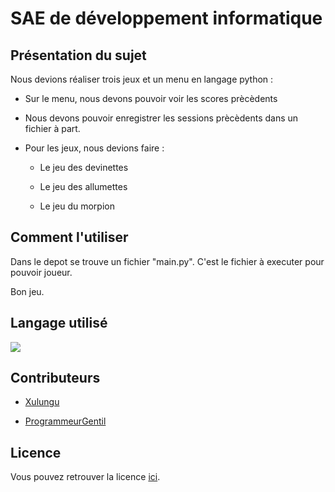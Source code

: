 <div>
  <h1>SAE de développement informatique</h1>
</div>
<div>
  <h2>Présentation du sujet</h2>
  <p>Nous devions réaliser trois jeux et un menu en langage python :</p>
  <ul>
    <li> <p>Sur le menu, nous devons pouvoir voir les scores prècèdents</p> </li>
    <li> <p>Nous devons pouvoir enregistrer les sessions prècèdents dans un fichier à part.</p> </li>
    <li>
      <p>Pour les jeux, nous devions faire :</p>
      <ul>
        <li><p>Le jeu des devinettes</p></li>
        <li><p>Le jeu des allumettes</p></li>
        <li><p>Le jeu du morpion</p></li>
      </ul>
    </li>
  </ul>
</div>
<div>
  <h2>Comment l'utiliser</h2>
  <p>Dans le depot se trouve un fichier "main.py". C'est le fichier à executer pour pouvoir joueur.</p>
  <p>Bon jeu.</p>
</div>
<div>
  <h2>Langage utilisé</h2>
  <img src="https://skillicons.dev/icons?i=python" />
</div>
<div>
  <h2>Contributeurs</h2>
  <ul>
    <li><p><a href="https://github.com/Xulungu">Xulungu</a></p></li>
   <li><p><a href="https://github.com/ProgrammeurGentil">ProgrammeurGentil</a></p></li>
  </ul>
</div>
<div>
  <h2>Licence</h2>
  <p>Vous pouvez retrouver la licence <a href="https://github.com/ProgrameurGentil/SAE1-init_dev/blob/main/LICENCE.md">ici</a>.</p>
</div>
